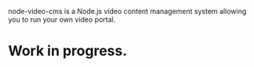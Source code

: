 node-video-cms is a Node.js video content management system allowing you to run your own video portal.

Work in progress.
==============
